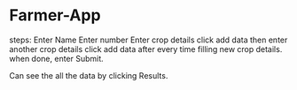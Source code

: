 ﻿# Farmer-App
 steps:
 Enter Name
 Enter number
 Enter crop details
 click add data
 then enter another crop details
 click add data after every time filling new crop details.
 when done, enter Submit.

 Can see the all the data by clicking Results.
